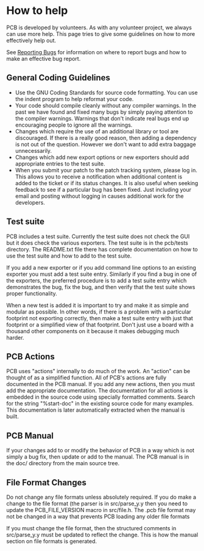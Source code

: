 # How to help

PCB is developed by volunteers. As with any volunteer project, we always can use more help. This page tries to give some guidelines on how to more effectively help out.

See [Reporting Bugs](https://github.com/bert/pcb/wiki/1.1-Reporting-Bugs) for information on where to report bugs and how to make an effective bug report.

## General Coding Guidelines

- Use the GNU Coding Standards for source code formatting. You can use the indent program to help reformat your code.
- Your code should compile cleanly without any compiler warnings. In the past we have found and fixed many bugs by simply paying attention to the compiler warnings. Warnings that don't indicate real bugs end up encouraging people to ignore all the warnings.
- Changes which require the use of an additional library or tool are discouraged. If there is a really good reason, then adding a dependency is not out of the question. However we don't want to add extra baggage unnecessarily.
- Changes which add new export options or new exporters should add appropriate entries to the test suite.
- When you submit your patch to the patch tracking system, please log in. This allows you to receive a notification when additional content is added to the ticket or if its status changes. It is also useful when seeking feedback to see if a particular bug has been fixed. Just including your email and posting without logging in causes additional work for the developers.

## Test suite
PCB includes a test suite. Currently the test suite does not check the GUI but it does check the various exporters. The test suite is in the pcb/tests directory. The README.txt file there has complete documentation on how to use the test suite and how to add to the test suite.

If you add a new exporter or if you add command line options to an existing exporter you must add a test suite entry. Similarly if you find a bug in one of the exporters, the preferred procedure is to add a test suite entry which demonstrates the bug, fix the bug, and then verify that the test suite shows proper functionality.

When a new test is added it is important to try and make it as simple and modular as possible. In other words, if there is a problem with a particular footprint not exporting correctly, then make a test suite entry with just that footprint or a simplified view of that footprint. Don't just use a board with a thousand other components on it because it makes debugging much harder.

## PCB Actions

PCB uses "actions" internally to do much of the work. An "action" can be thought of as a simplified function. All of PCB's actions are fully documented in the PCB manual. If you add any new actions, then you must add the appropriate documentation. The documentation for all actions is embedded in the source code using specially formatted comments. Search for the string "%start-doc" in the existing source code for many examples. This documentation is later automatically extracted when the manual is built.

## PCB Manual

If your changes add to or modify the behavior of PCB in a way which is not simply a bug fix, then update or add to the manual. The PCB manual is in the doc/ directory from the main source tree.

## File Format Changes

Do not change any file formats unless absolutely required. If you do make a change to the file format (the parser is in src/parse_y.y then you need to update the PCB_FILE_VERSION macro in src/file.h. The .pcb file format may not be changed in a way that prevents PCB loading any older file formats

If you must change the file format, then the structured comments in src/parse_y.y must be updated to reflect the change. This is how the manual section on file formats is generated.
